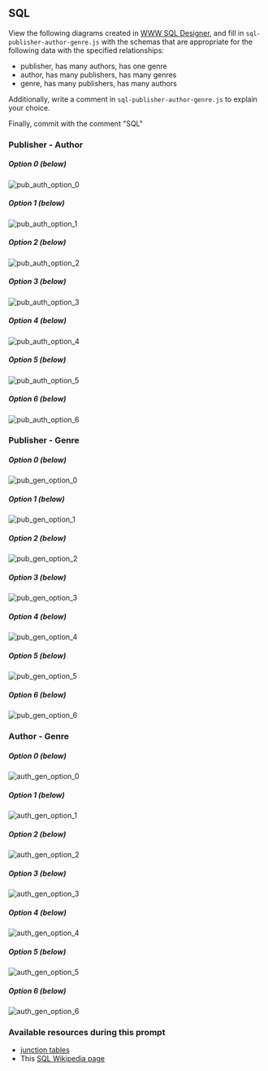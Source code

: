## SQL

View the following diagrams created in [WWW SQL Designer](http://ondras.zarovi.cz/sql/demo/), and fill in `sql-publisher-author-genre.js` with the schemas that are appropriate for the following data with the specified relationships:

  * publisher, has many authors, has one genre
  * author, has many publishers, has many genres
  * genre, has many publishers, has many authors

Additionally, write a comment in `sql-publisher-author-genre.js` to explain your choice.

Finally, commit with the comment "SQL"


### Publisher - Author

##### Option 0 (below)
![pub_auth_option_0](https://cloud.githubusercontent.com/assets/7968370/17832185/d92e9eea-66b1-11e6-9cd5-752d647cdca2.png)

##### Option 1 (below)
![pub_auth_option_1](https://cloud.githubusercontent.com/assets/7968370/17832184/d92ddafa-66b1-11e6-9394-456a0c7aef8a.png)

##### Option 2 (below)
![pub_auth_option_2](https://cloud.githubusercontent.com/assets/7968370/17832186/d930f708-66b1-11e6-9ad2-c69d4f4bc632.png)

##### Option 3 (below)
![pub_auth_option_3](https://cloud.githubusercontent.com/assets/7968370/17832188/d933b1c8-66b1-11e6-84ec-2bd71870eb70.png)

##### Option 4 (below)
![pub_auth_option_4](https://cloud.githubusercontent.com/assets/7968370/17832187/d9332c26-66b1-11e6-8e0b-a6b6ca21a871.png)

##### Option 5 (below)
![pub_auth_option_5](https://cloud.githubusercontent.com/assets/7968370/17832189/d933f282-66b1-11e6-8dca-24561dc2cfd6.png)

##### Option 6 (below)
![pub_auth_option_6](https://cloud.githubusercontent.com/assets/7968370/17832190/d9434962-66b1-11e6-9caa-ba97d3c1647d.png)


### Publisher - Genre

##### Option 0 (below)
![pub_gen_option_0](https://cloud.githubusercontent.com/assets/7968370/17832207/4b415108-66b2-11e6-9539-421025df2a74.png)

##### Option 1 (below)
![pub_gen_option_1](https://cloud.githubusercontent.com/assets/7968370/17832209/4b4283e8-66b2-11e6-8851-73d2d7ec825c.png)

##### Option 2 (below)
![pub_gen_option_2](https://cloud.githubusercontent.com/assets/7968370/17832212/4b4e4fd4-66b2-11e6-8a7a-4691a4096e08.png)

##### Option 3 (below)
![pub_gen_option_3](https://cloud.githubusercontent.com/assets/7968370/17832211/4b45344e-66b2-11e6-874d-94c7d7d0e5af.png)

##### Option 4 (below)
![pub_gen_option_4](https://cloud.githubusercontent.com/assets/7968370/17832208/4b42819a-66b2-11e6-83c4-7346027f4fcb.png)

##### Option 5 (below)
![pub_gen_option_5](https://cloud.githubusercontent.com/assets/7968370/17832210/4b42e176-66b2-11e6-8734-2e4081b5acf4.png)

##### Option 6 (below)
![pub_gen_option_6](https://cloud.githubusercontent.com/assets/7968370/17832213/4b53b8c0-66b2-11e6-8068-e41a67f7118d.png)

### Author - Genre

##### Option 0 (below)
![auth_gen_option_0](https://cloud.githubusercontent.com/assets/7968370/17832222/71bf003c-66b2-11e6-9e93-2a1b17108bd7.png)

##### Option 1 (below)
![auth_gen_option_1](https://cloud.githubusercontent.com/assets/7968370/17832221/71bf1752-66b2-11e6-9970-fee5341aa887.png)

##### Option 2 (below)
![auth_gen_option_2](https://cloud.githubusercontent.com/assets/7968370/17832218/71bc003a-66b2-11e6-9977-319fcc5b88d2.png)

##### Option 3 (below)
![auth_gen_option_3](https://cloud.githubusercontent.com/assets/7968370/17832219/71bd98fa-66b2-11e6-9bdd-48a9a99340b5.png)

##### Option 4 (below)
![auth_gen_option_4](https://cloud.githubusercontent.com/assets/7968370/17832220/71bee214-66b2-11e6-8d9f-a0f6dea208e0.png)

##### Option 5 (below)
![auth_gen_option_5](https://cloud.githubusercontent.com/assets/7968370/17832217/71bbcf16-66b2-11e6-8ade-b6eba76102aa.png)

##### Option 6 (below)
![auth_gen_option_6](https://cloud.githubusercontent.com/assets/7968370/17832223/71d0e1da-66b2-11e6-9cb8-3983bcb81118.png)


### Available resources during this prompt

* [junction tables](https://en.wikipedia.org/wiki/Junction_table)
* This [SQL Wikipedia page](https://en.wikipedia.org/wiki/SQL)
